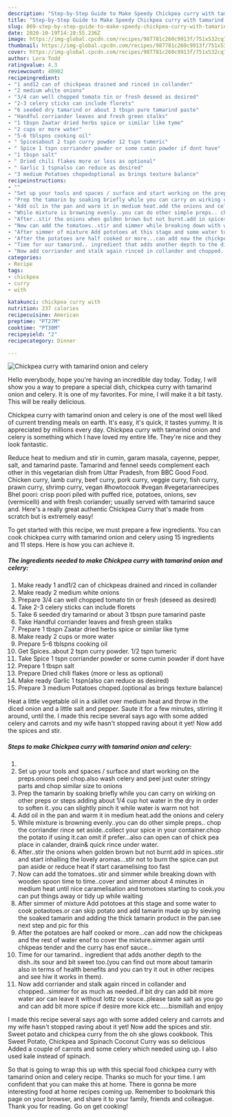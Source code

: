 ```yaml
---
description: "Step-by-Step Guide to Make Speedy Chickpea curry with tamarind onion and celery"
title: "Step-by-Step Guide to Make Speedy Chickpea curry with tamarind onion and celery"
slug: 869-step-by-step-guide-to-make-speedy-chickpea-curry-with-tamarind-onion-and-celery
date: 2020-10-19T14:10:55.236Z
image: https://img-global.cpcdn.com/recipes/987781c260c9913f/751x532cq70/chickpea-curry-with-tamarind-onion-and-celery-recipe-main-photo.jpg
thumbnail: https://img-global.cpcdn.com/recipes/987781c260c9913f/751x532cq70/chickpea-curry-with-tamarind-onion-and-celery-recipe-main-photo.jpg
cover: https://img-global.cpcdn.com/recipes/987781c260c9913f/751x532cq70/chickpea-curry-with-tamarind-onion-and-celery-recipe-main-photo.jpg
author: Lora Todd
ratingvalue: 4.3
reviewcount: 40902
recipeingredient:
- "1 and12 can of chickpeas drained and rinced in collander"
- "2 medium white onions"
- "3/4 can well chopped tomato tin or fresh deseed as desired"
- "2-3 celery sticks can include florets"
- "6 seeded dry tamarind or about 3 tbspn pure tamarind paste"
- "Handful corriander leaves and fresh green stalks"
- "1 tbspn Zaatar dried herbs spice or similar like tyme"
- "2 cups or more water"
- "5-6 tblspns cooking oil"
- " Spicesabout 2 tspn curry powder 12 tspn tumeric"
- " Spice 1 tspn corriander powder or some cumin powder if dont have"
- "1 tbspn salt"
- " Dried chili flakes more or less as optional"
- " Garlic 1 tspnalso can reduce as desired"
- "3 medium Potatoes chopedoptional as brings texture balance"
recipeinstructions:
- ""
- "Set up your tools and spaces / surface and start working on the preps.onions peel chop.also wash celery and peel just outer stringy parts and chop similar size to onions"
- "Prep the tamarin by soaking briefly while you can carry on wirking on other preps or steps adding about 1/4 cup hot water in the dry in order to soften it..you can slightly pinch it while water is warm not hot"
- "Add oil in the pan and warm it in medium heat.add the onions and celery"
- "While mixture is browning evenly..you can do other simple preps.. chop the corriander rince set aside..collect your spice in your container.chop the potato if using it.can omit if prefer...also can open can of chick pea place in calander, drain&amp; quick rince under water."
- "After..stir the onions when golden brown but not burnt.add in spices..stir and start inhalling the lovely aromas...stir not to burn the spice.can put pan aside or reduce heat if start caramelising too fast"
- "Now can add the tomatoes..stir and simmer while breaking down with wooden spoon time to time..cover and simmer about 4 minutes in medium heat until nice caramelisation and tomotoes starting to cook.you can put things away or tidy up while waiting"
- "After simmer of mixture Add pototoes at this stage and some water to cook potaotoes.or can skip potato and add tamarin made up by sieving the soaked tamarin and adding the thick tamarin product in the pan.see next step and pic for this"
- "After the potatoes are half cooked or more...can add now the chickpeas and the rest of water enof to cover the mixture.simmer again until chkpeas tender and the curry has enof sauce..."
- "Time for our tamarind.. ingredient that adds another depth to the dish..its sour and bit sweet too.(you can find out more about tamarin also in terms of health benefits and you can try it out in other recipes and see hiw it works in them)."
- "Now add corriander and stalk again rinced in collander and chopped...simmer for as much as needed..if bit dry can add bit more water aor can leave it without lottz ov souce..please taste salt as you go and can add bit more spice if desire more kick etc.....bismillah and enjoy"
categories:
- Recipe
tags:
- chickpea
- curry
- with

katakunci: chickpea curry with 
nutrition: 237 calories
recipecuisine: American
preptime: "PT27M"
cooktime: "PT30M"
recipeyield: "2"
recipecategory: Dinner

---
```



![Chickpea curry with tamarind onion and celery](https://img-global.cpcdn.com/recipes/987781c260c9913f/751x532cq70/chickpea-curry-with-tamarind-onion-and-celery-recipe-main-photo.jpg)

Hello everybody, hope you're having an incredible day today. Today, I will show you a way to prepare a special dish, chickpea curry with tamarind onion and celery. It is one of my favorites. For mine, I will make it a bit tasty. This will be really delicious.

Chickpea curry with tamarind onion and celery is one of the most well liked of current trending meals on earth. It's easy, it's quick, it tastes yummy. It is appreciated by millions every day. Chickpea curry with tamarind onion and celery is something which I have loved my entire life. They're nice and they look fantastic.

Reduce heat to medium and stir in cumin, garam masala, cayenne, pepper, salt, and tamarind paste. Tamarind and fennel seeds complement each other in this vegetarian dish from Uttar Pradesh, from BBC Good Food. Chicken curry, lamb curry, beef curry, pork curry, veggie curry, fish curry, prawn curry, shrimp curry, vegan #howtocook #vegan #vegetarianrecipes Bhel poori: crisp poori piled with puffed rice, potatoes, onions, sev (vermicelli) and with fresh coriander; usually served with tamarind sauce and. Here&#39;s a really great authentic Chickpea Curry that&#39;s made from scratch but is extremely easy!


To get started with this recipe, we must prepare a few ingredients. You can cook chickpea curry with tamarind onion and celery using 15 ingredients and 11 steps. Here is how you can achieve it.

<!--inarticleads1-->

##### The ingredients needed to make Chickpea curry with tamarind onion and celery:

1. Make ready 1 and1/2 can of chickpeas drained and rinced in collander
1. Make ready 2 medium white onions
1. Prepare 3/4 can well chopped tomato tin or fresh (deseed as desired)
1. Take 2-3 celery sticks can include florets
1. Take 6 seeded dry tamarind or about 3 tbspn pure tamarind paste
1. Take Handful corriander leaves and fresh green stalks
1. Prepare 1 tbspn Zaatar dried herbs spice or similar like tyme
1. Make ready 2 cups or more water
1. Prepare 5-6 tblspns cooking oil
1. Get  Spices..about 2 tspn curry powder. 1/2 tspn tumeric
1. Take  Spice 1 tspn corriander powder or some cumin powder if dont have
1. Prepare 1 tbspn salt
1. Prepare  Dried chili flakes (more or less as optional)
1. Make ready  Garlic 1 tspn(also can reduce as desired)
1. Prepare 3 medium Potatoes choped.(optional as brings texture balance)


Heat a little vegetable oil in a skillet over medium heat and throw in the diced onion and a little salt and pepper. Saute it for a few minutes, stirring it around, until the. I made this recipe several says ago with some added celery and carrots and my wife hasn&#39;t stopped raving about it yet! Now add the spices and stir. 

<!--inarticleads2-->

##### Steps to make Chickpea curry with tamarind onion and celery:

1. 
1. Set up your tools and spaces / surface and start working on the preps.onions peel chop.also wash celery and peel just outer stringy parts and chop similar size to onions
1. Prep the tamarin by soaking briefly while you can carry on wirking on other preps or steps adding about 1/4 cup hot water in the dry in order to soften it..you can slightly pinch it while water is warm not hot
1. Add oil in the pan and warm it in medium heat.add the onions and celery
1. While mixture is browning evenly..you can do other simple preps.. chop the corriander rince set aside..collect your spice in your container.chop the potato if using it.can omit if prefer...also can open can of chick pea place in calander, drain&amp; quick rince under water.
1. After..stir the onions when golden brown but not burnt.add in spices..stir and start inhalling the lovely aromas...stir not to burn the spice.can put pan aside or reduce heat if start caramelising too fast
1. Now can add the tomatoes..stir and simmer while breaking down with wooden spoon time to time..cover and simmer about 4 minutes in medium heat until nice caramelisation and tomotoes starting to cook.you can put things away or tidy up while waiting
1. After simmer of mixture Add pototoes at this stage and some water to cook potaotoes.or can skip potato and add tamarin made up by sieving the soaked tamarin and adding the thick tamarin product in the pan.see next step and pic for this
1. After the potatoes are half cooked or more...can add now the chickpeas and the rest of water enof to cover the mixture.simmer again until chkpeas tender and the curry has enof sauce...
1. Time for our tamarind.. ingredient that adds another depth to the dish..its sour and bit sweet too.(you can find out more about tamarin also in terms of health benefits and you can try it out in other recipes and see hiw it works in them).
1. Now add corriander and stalk again rinced in collander and chopped...simmer for as much as needed..if bit dry can add bit more water aor can leave it without lottz ov souce..please taste salt as you go and can add bit more spice if desire more kick etc.....bismillah and enjoy


I made this recipe several says ago with some added celery and carrots and my wife hasn&#39;t stopped raving about it yet! Now add the spices and stir. Sweet potato and chickpea curry from the oh she glows cookbook. This Sweet Potato, Chickpea and Spinach Coconut Curry was so delicious Added a couple of carrots and some celery which needed using up. I also used kale instead of spinach. 

So that is going to wrap this up with this special food chickpea curry with tamarind onion and celery recipe. Thanks so much for your time. I am confident that you can make this at home. There is gonna be more interesting food at home recipes coming up. Remember to bookmark this page on your browser, and share it to your family, friends and colleague. Thank you for reading. Go on get cooking!
